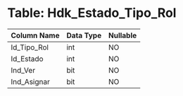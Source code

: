 # Table: Hdk_Estado_Tipo_Rol

| Column Name | Data Type | Nullable |
|-------------|-----------|----------|
| Id_Tipo_Rol | int | NO |
| Id_Estado | int | NO |
| Ind_Ver | bit | NO |
| Ind_Asignar | bit | NO |

